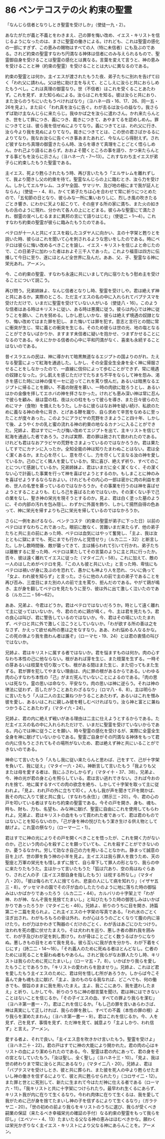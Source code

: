 # 86 ペンテコステの火 約束の聖霊

「なんじら信者となりしとき聖霊を受けしか」（使徒一九・2）。

あなたがたが義と不義とをわきまえ、己の罪を悔い改め、イエス・キリストを信じるようになったのは、まさに聖霊の働きによる。けれども、これは聖霊の感化の一部にすぎず、この恵みの賜物はすべての人（特に未信者）にも及ぶのである。されど約束の聖霊すなわち円満なる神体は信者にのみ与えられるもので、聖霊御自身を受けることは聖霊の感化とは異なる。言葉を変えて言うと、神の恵みを受けることと神（約束の聖霊）を受けることとは大いに異なるのである。

約束の聖霊とは何か。主イエスが渡されたもうた夜、弟子たちに別れを告げて曰く「われ父に請わん。父は他に助け主を与えて、とこしえに汝らと共におらしめたもうべし。これは真理の御霊なり。世（不信者）はこれを受くることあたわず。これを見ず、また知らぬによる。汝らはこれを知る。彼は汝らと共におり、また汝らのうちにいたもうべければなり」（ヨハネ一四・16、17、26、同一五・26を見よ）。また曰く「われ真を汝らに告ぐ。わが去るは汝らの益なり。我さらずば助け主なんじらに来たらじ。我ゆかば之を汝らに遣わさん。かれ来たらんとき、世をして罪につき、義につき、裁きにつきて、あやまてるを認めしめん。罪につきてとは、彼ら我を信ぜぬによりてなり。義につきてとは、われ父に行き、汝ら今より我を見ぬによりてなり。裁きにつきてとは、この世の君さばかるるによりてなり。我なお汝らに告ぐべき事あまたあれど、今なんじら得耐えず。されど彼すなわち真理の御霊きたらん時、汝らを導きて真理をことごとく悟らしめん。かれ己より語るにあらず。おおよそ聞くところの事を語り、かつ来たらんとする事どもを汝らに示さん」（ヨハネ一六・7〜13）。これすなわち主イエスが弟子らに約束したもうた聖霊である。

主イエス、死より甦らされたもう時、再び言いたもう「エルサレムを離れずして、我より聞きし父の約束を待て。聖霊なんじらの上に臨むとき、汝ら力を受けん。しかしてエルサレム、ユダヤ全国、サマリヤ、及び地の極にまで我が証人とならん」（使徒一・4、8）。かくて弟子たちは心を合わせて常に祈りにつとめたので、「五旬節の日となり、彼らみな一所に集いおりしに、烈しき風の吹きたるごとき響き、にわかに天より起こりて、その座する所の家に満ち、また火の如きもの舌のように現れ、分かれて各人の上にとどまる。彼らみな聖霊にて満たされ、御霊の宣べしむるままに異邦の言にて語りはじむ」（使徒二・1〜4）。これすなわち約束の聖霊が彼らに臨みたもうたのである。

ペテロが十一人と共にイエスを殺したユダヤ人に向かい、主の十字架と甦りとを説いた時、彼らはこれを聞いて心を刺されるような思いをしたのである。時にペテロは彼らに悔い改めるべきことを諭し、イエス・キリストを信じよと命じたので、この日弟子に加わった者はおよそ三千人であった。これより福音は四方に伝播して今日に至り、遂にほとんど全世界に及んだ。ああ、父、子、聖霊なる神に栄光あれ。アーメン。

今、この約束の聖霊、すなわち永遠に共にいまして内に宿りたもう慰め主を受けることについて説こう。

再び問う。兄弟姉妹よ、なんじ信者となりし時、聖霊を受けしや。君は絶えず神と共にあるか。実際のところ、ただ主イエスの名の中に入れられてバプテスマを受けただけで、いまだに聖霊を受けていない人がいる（使徒八・16）。このような信者はある時はキリストに従い、ある時は悪魔に従う。彼らは内心では神に従うことを願い、これを努める。しかし悲しいかな、彼らは絶えず境遇の奴隷となり、悔い改めてはまた罪を犯し、また悔いては罪を犯す。意志と言行との間に常に衝突が生じ、常に義との衝突を生じる。そのため彼らは世の光、地の塩となることができないばかりか、ますます未信者に疑いを抱かせ、つまずかせることになるのである。ゆえにかかる信者の心中に平和円満がなく、喜楽も永続することはないのである。

昔イスラエルの民は、神に導かれて暗黒無道なるエジプトの国よりのがれ、たえなる聖霊によって紅海を通過した。しかし、その全霊全生全身を全く神に帰服させることをしなかったので、一直線に信仰によって歩むことができず、常に境遇の奴隷となった。少し飢えを感じただけでたちまち不平をならして神を怨み、渇きを感じた時には神の僕モーセに迫ってこれを罵り恨んだ。あるいは暗黒なるエジプトに帰ることを願い、不義の財産を慕い、一時の肉欲に耽ろうとし、あるいはかの金像を拝してエホバの神を拝さなかった。けれども恵み深い神は常に忍んで彼らを顧み、昼は雲の柱、夜は火の柱をもって彼らを導き、また日々彼らのためにマナ（食物）を備えたもうた。しかるに彼らはなお神を疑い続け、私欲のために義なる神の命令に背き、とげある鞭を蹴り、自ら求めて辛苦をなめるに至ったことが度々あった。このようにアラビヤの荒野をさまようこと四十年、しかして後、ようやくかの乳と蜜の流れる神の約束の地なるカナンに入ることができた。兄姉よ、君はすでに一たび悔い改めてエジプトを出て、主キリストを信じて紅海を通過した者であろう。されば実際、君の罪は赦されて救われたのである。けれども君はなおアラビヤの荒野をさまよっているのではなかろうか。君は果たしてすでにカナンに入ったか。全知全能の神は知りたまわぬことはない。君は全く潔くあるか。また心を尽くし、意を尽くし、力を尽くして主なる汝の神を愛しているか。己のごとく隣人を愛しているか。常に喜び、絶えず祈り、すべてのことについて感謝しているか。兄弟姉妹よ、君はいまだに全く潔くなく、その潔くない心で計画した事業を行って神を喜ばせようとするのか。もしまことに神のみを喜ばせようするならなおよい。けれどもその内心の一部は密かに肉の利益を求め、世人の名誉を慕っているのではなかろうか。その事業を行うのは神を喜ばせようとすることよりも、むしろ己を喜ばるためではないか。その潔くない手で己の業をなし、聖き神の栄光を現そうとするのか。見よ、君は白く塗った墓のように、その内部の汚れを包み隠し、わずかに外面を飾り、しかして揚然自得の色あって、神に栄光を帰すよりも己に栄光を帰しているのではなかろうか。

さらに一例をあげるなら、ペンテコステ（約束の聖霊が弟子に下った日）以前のペテロはすなわちこれであった。眼前に敵なく、苦難いまだ来たらず、他の弟子たちと共に主の前にあった時、ペテロは血気にはやって奮発し、「主よ、我は汝とともに獄にまでも、死にまでも行かんと覚悟せり」（ルカ二二・32）と断言した。しかし数時間後、敵が襲ってきて、主は捕らわれて引いて行かれ、弟子たちは離散するに至った時、ペテロは果たしてその言葉のように主と共に行ったか。否々、彼は遠く離れてイエスに従った（マタイ二六・58）。これに加えて、敵の一人のはしためがペテロを見、「この人も彼と共にいた」と言った時、卑怯にもペテロは禍いが身に及ぶのを恐れて、愚かにも神より人を恐れ、ついに偽って「女よ、われ彼を知らず」と言った。さらに他の人の前で主の弟子であることを再び否み、三度目にまた別の人の前で主を罵り、拒んだのである。やがて鶏が鳴き、主が身を翻してペテロを見たもうに至り、彼は外に出て激しく泣いたのである（ルカ二二・56〜62）。

ああ、兄弟よ、今君はどうか。君はペテロではないだろうか。時として遠く離れて主に従ってはいないか。今、君のために鶏が鳴く。今、主は君を見たもう。君の良心は叫び、君に警告しているのではないか。今、君はその場にいたたまれず、ペテロと共に外で激しく泣こうとしていないか。「わが欲する所の善は之をなさず、かえって欲せぬ所の悪は之をなすなり。ああ、われ悩める人なるかな。この死の体より我を救わん者は誰ぞ」（ローマ七・19、24）とは君の衷情の叫びではないか。

兄姉よ、君はキリストに属する者ではないか。君を悩ますものは何か。肉の心すなわち本性の己に他ならない。根があれば芽を生じ、また枝葉を生ずる。一時その芽あるいは枝葉を切り取っても、根がある間はまた生じ、また切ってもまた生ずる。君が罪を犯してやまない理由は、内に罪の根があるからである。いわゆる肉の心すなわち本性の「己」がまだ死んでいないことによるのである。「肉の思いは死なり。霊の思いは命なり、平安なり。肉の思いは神に逆らう。それは神の律法に従わず、否したがうことあたわざるなり」（ロマ八・6、8）。主は明らかに言いたもう「人は二人の主に兼ねつかうることあたわず。あるいはこれを憎み彼を愛し、あるいはこれに親しみ彼を軽しむべければなり。汝ら神と富とに兼ねつかうることあたわず」（マタイ六・24）。

兄姉よ、君の内に絶えず戦いがある理由は二主に仕えようとするからである。ただ主イエスの名の中に入れられただけで、いまだに聖霊を受けていないからである。内心では神に従うことを願い、時々聖霊の感化を受けるが、実際に全霊全生全身を神に献げていないからである。聖霊ご自身がその円満なる神体をもって君の内に住もうとされてもその場所がないため、君は絶えず神と共にいることができないのである。

神命じて言いたもう「人もし我に従い来たらんと思わば、己をすて、己が十字架を負いて、我に従え」（マタイ一六・24）。神断言して言いたもう「我よりも父または母を愛する者は、我にふさわしからず」（マタイ十・37、38）。兄弟よ、今、神の光が君の身と心を照らしている。君は言い逃れできない。されば今おのれを捨て、地に属するすべての肉の欲念を絶ち、しかして十字架を取って主に従われよ。「見よ、われ戸の外に立ちて叩く。人もし我が声を聞きて戸を開かば、我その内に入りて彼と共に食し（すなわち永住）」（黙示三・20）。今、君の心の戸を叩いている者はすなわち約束の聖霊である。今その戸を開き、身も、魂も、時も、財も、力も、名望も、みな神に献げ、聖霊に自由にこれを使用してもらわれよ。兄弟よ、君はキリストの血をもって買われた者であって、君は君のものではないことを知らないのか。「己が身を神の悦びたもう潔き生ける供え物として献げよ。これ霊の祭なり」（ローマ一二・1）。

君はすでに神の光によりその戸を開くべきことを悟ったが、これを開く力がないのか。己という肉の心を殺すことを願っていても、これを殺すことができないのか。憂うるなかれ。労して効なき自己の力を用いることなかれ。静まって誠意の目を上げ、世の罪を負う神の小羊を見よ。主イエスは我ら罪人を救うため、天の聖座と万軍の栄光をも惜しまずに捨て、自ら卑下して罪人の形となり、我らの中に来たりたもうた。主はかって言いたもうた「狐は穴あり、空の鳥はねぐらあり、されど人の子（主イエス御自身を指したもう）は枕する所なし」（マタイ八・20）。「彼は侮られて人に捨てられ、悲哀の人にして病を知れり」（イザヤ五三・8）。ゲッセマネの園でその汗が血のしたたりのように地に落ちた時の御悩みはいかばかりであったろう（ルカ二二・44）。カルバリの十字架上で「わが神、わが神、なんぞ我を見捨てたまいし」と叫びたもうた時の御苦しみはいかばかりであったろうか（マタイ二七・46）。兄姉よ、祈りのうちに目を開き、詩篇第二十二篇を見られよ。これ主イエスの十字架の写真である。「われ水のごとく注ぎ出され、わがもろもろの骨は外れ、わが心はろうのごとくなりて腹の内に溶けたり。わが力はかわきて陶器のくだけのごとく、わが舌はあごにひたつけり。汝われを死の塵に伏せたまえり。そは犬われを巡り、悪しき者の群れ我を囲みて、わが手及びわが足を刺し貫けり。わが骨はことごとく数うるばかりになりぬ。悪しきもの目をとめて我を見る。彼ら互いに我が衣を分かち、わが下着をくじにす」（詩二二・14〜18）。「それ義人のために死ぬる者ほとんどなし。仁者のためには死ることを厭わぬ者もやあらん。されど我らがなお罪人たりし時、キリストは我らのために死にたまいし」（ローマ五・7，8）。いかばかり我らを愛したもうことであろうか。「キリストの愛われらを励ませり」。兄姉よ、これほど君を愛したもう主イエスのために、君は何を惜しむ所があろうか。しからば今こそ喜んで身も魂も主に献げ、「主よ、汝のものなる我なれば、どこへでも、何の働きでも、御旨のままに我を用いたまえ。主よ、我ここにあり、我を遣わしたまえ」と祈り、しかして今、祈りのうちに神の御言葉を聞け。君は神にはできないことはないことを信じるか。「その子イエスの血、すべての罪より我らを潔む」（ヨハネ第一書一・7）。君はこれを信じるか。「もし己の罪を言いあらわさば、神は真実にして正しければ、我らの罪を赦し、すべての不義（本性の罪の根）より我らを潔めたまわん」（ヨハネ第一書一・9）。君はこれを信じるか。今、人を見ず、己を見ず、事情を見ず、ただ神を見て、誠意より「主よしかり、われ信ず」と言え。アーメン。

愛する者よ、それで良い。「主イエス息を吹きかけ言いたもう。聖霊を受けよ」（ヨハネ二十・22）。君の戸はすでに神の大能により開かれた。君の肉の心はキリストの血により潔められたのである。今、聖霊は君の内にあって、君の身をその宮となしていたもう。「汝は聖し、全く聖し」（ヨハネ十三・10）。「見よ、我は世の終わりまで常に汝らと共にあるなり」（マタイ二八・20）。兄姉よ、君は「バプテスマを受けしとき、彼と共に葬られ、また彼を死人の中より甦らせたまいし神の働きを信ずるによりて、彼と共に甦らせられたり」（コロサイ二・12）。また罪と世とに死別して、新たに生まれて今はただ神に仕える者である（ローマ六・11）。「我キリストと共に十字架につけられたり。最早われ生くるにあらず、キリスト我が内に在りて生くるなり。今われ肉体に在りて生くるは、我を愛して我がために己が身を捨てたまいし神の子を信ずるによりて生くるなり」（ガラテヤ二・20）。「世の初めの前より我らをキリストのうちに選び、我らが受くべき嗣業の保証（来たるべき幸福栄光の確証の手付）なる約束の聖霊をもって我らを印し」（エペソ一・4、13）たまいたる父なる神の恵みはほむべきかな。願わくは栄光かぎりなく主イエス・キリストにより父なる神にあらんことを。アーメン。

